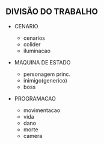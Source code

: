 ## DIVISÃO DO TRABALHO

- CENARIO
    - cenarios
    - colider
    - iluminacao

- MAQUINA DE ESTADO
    - personagem princ.
    - inimigo(generico)
    - boss

- PROGRAMACAO 
    - movimentacao
    - vida
    - dano
    - morte
    - camera

